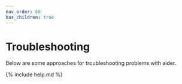 ```yaml
---
nav_order: 60
has_children: true
---
```


# Troubleshooting

Below are some approaches for troubleshooting problems with aider.

{% include help.md %}
